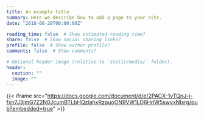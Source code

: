```yaml
---
title: An example title
summary: Here we describe how to add a page to your site.
date: "2018-06-28T00:00:00Z"

reading_time: false  # Show estimated reading time?
share: false  # Show social sharing links?
profile: false  # Show author profile?
comments: false  # Show comments?

# Optional header image (relative to `static/media/` folder).
header:
  caption: ""
  image: ""
---
```

{{< iframe src="https://docs.google.com/document/d/e/2PACX-1vTQnJ-j-fxn7J3jmG7Z2N0JcumBTLbHQzlahxRzpuoON9VW1LO6HrlW5swyxNIxrg/pub?embedded=true" >}}

